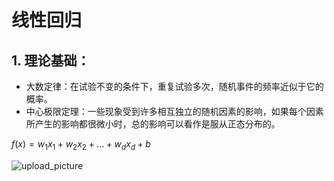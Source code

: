 

      
# 线性回归
## 1. 理论基础：
* 大数定律：在试验不变的条件下，重复试验多次，随机事件的频率近似于它的概率。
* 中心极限定理：一些现象受到许多相互独立的随机因素的影响，如果每个因素所产生的影响都很微小时，总的影响可以看作是服从正态分布的。

$f(x)=w_1x_1+w_2x_2+...+w_dx_d+b$

![upload_picture](https://github.com/wangjiaxin24/machine_learning-52/blob/master/upload_picture/20170413173941522.png?raw=true)
